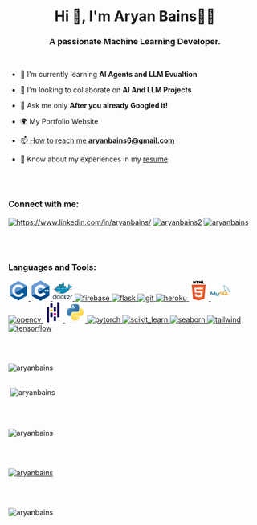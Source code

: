 <h1 align="center">Hi 👋, I'm Aryan Bains🐳🌟</h1>
<h3 align="center">A passionate Machine Learning Developer.</h3> <br>



- 🌱 I’m currently learning **AI Agents and LLM Evualtion**

- 👯 I’m looking to collaborate on **AI And LLM Projects**

- 💬 Ask me only **After you already Googled it!**

- 🌍 My Portfolio Website <a href="https://www.aryanbains.xyz/">

- 📫 How to reach me **aryanbains6@gmail.com**

- 📄 Know about my experiences in my <a href="https://drive.google.com/file/d/1Yab37UqZLDznu6_eHY9xy4oAaMP4900d/view" target="_blank">resume</a>


<br><br>
<h3 align="left">Connect with me:</h3>
<p align="left">
<a href="https://www.linkedin.com/in/aryanbains/" target="blank"><img align="center" src="https://raw.githubusercontent.com/rahuldkjain/github-profile-readme-generator/master/src/images/icons/Social/linked-in-alt.svg" alt="https://www.linkedin.com/in/aryanbains/" height="30" width="40" /></a>
<a href="https://instagram.com/aryanbains2" target="blank"><img align="center" src="https://raw.githubusercontent.com/rahuldkjain/github-profile-readme-generator/master/src/images/icons/Social/instagram.svg" alt="aryanbains2" height="30" width="40" /></a>
<a href="https://www.codechef.com/users/aryanbains" target="blank"><img align="center" src="https://cdn.jsdelivr.net/npm/simple-icons@3.1.0/icons/codechef.svg" alt="aryanbains" height="30" width="40" /></a>
</p>
<br><br>
<h3 align="left">Languages and Tools:</h3>
<p align="left"> <a href="https://www.cprogramming.com/" target="_blank" rel="noreferrer"> <img src="https://raw.githubusercontent.com/devicons/devicon/master/icons/c/c-original.svg" alt="c" width="40" height="40"/> </a> <a href="https://www.w3schools.com/cpp/" target="_blank" rel="noreferrer"> <img src="https://raw.githubusercontent.com/devicons/devicon/master/icons/cplusplus/cplusplus-original.svg" alt="cplusplus" width="40" height="40"/> </a> <a href="https://www.docker.com/" target="_blank" rel="noreferrer"> <img src="https://raw.githubusercontent.com/devicons/devicon/master/icons/docker/docker-original-wordmark.svg" alt="docker" width="40" height="40"/> </a> <a href="https://firebase.google.com/" target="_blank" rel="noreferrer"> <img src="https://www.vectorlogo.zone/logos/firebase/firebase-icon.svg" alt="firebase" width="40" height="40"/> </a> <a href="https://flask.palletsprojects.com/" target="_blank" rel="noreferrer"> <img src="https://www.vectorlogo.zone/logos/pocoo_flask/pocoo_flask-icon.svg" alt="flask" width="40" height="40"/> </a> <a href="https://git-scm.com/" target="_blank" rel="noreferrer"> <img src="https://www.vectorlogo.zone/logos/git-scm/git-scm-icon.svg" alt="git" width="40" height="40"/> </a> <a href="https://heroku.com" target="_blank" rel="noreferrer"> <img src="https://www.vectorlogo.zone/logos/heroku/heroku-icon.svg" alt="heroku" width="40" height="40"/> </a> <a href="https://www.w3.org/html/" target="_blank" rel="noreferrer"> <img src="https://raw.githubusercontent.com/devicons/devicon/master/icons/html5/html5-original-wordmark.svg" alt="html5" width="40" height="40"/> </a> <a href="https://www.mysql.com/" target="_blank" rel="noreferrer"> <img src="https://raw.githubusercontent.com/devicons/devicon/master/icons/mysql/mysql-original-wordmark.svg" alt="mysql" width="40" height="40"/> </a> <a href="https://opencv.org/" target="_blank" rel="noreferrer"> <img src="https://www.vectorlogo.zone/logos/opencv/opencv-icon.svg" alt="opencv" width="40" height="40"/> </a> <a href="https://pandas.pydata.org/" target="_blank" rel="noreferrer"> <img src="https://raw.githubusercontent.com/devicons/devicon/2ae2a900d2f041da66e950e4d48052658d850630/icons/pandas/pandas-original.svg" alt="pandas" width="40" height="40"/> </a> <a href="https://www.python.org" target="_blank" rel="noreferrer"> <img src="https://raw.githubusercontent.com/devicons/devicon/master/icons/python/python-original.svg" alt="python" width="40" height="40"/> </a> <a href="https://pytorch.org/" target="_blank" rel="noreferrer"> <img src="https://www.vectorlogo.zone/logos/pytorch/pytorch-icon.svg" alt="pytorch" width="40" height="40"/> </a> <a href="https://scikit-learn.org/" target="_blank" rel="noreferrer"> <img src="https://upload.wikimedia.org/wikipedia/commons/0/05/Scikit_learn_logo_small.svg" alt="scikit_learn" width="40" height="40"/> </a> <a href="https://seaborn.pydata.org/" target="_blank" rel="noreferrer"> <img src="https://seaborn.pydata.org/_images/logo-mark-lightbg.svg" alt="seaborn" width="40" height="40"/> </a> <a href="https://tailwindcss.com/" target="_blank" rel="noreferrer"> <img src="https://www.vectorlogo.zone/logos/tailwindcss/tailwindcss-icon.svg" alt="tailwind" width="40" height="40"/> </a> <a href="https://www.tensorflow.org" target="_blank" rel="noreferrer"> <img src="https://www.vectorlogo.zone/logos/tensorflow/tensorflow-icon.svg" alt="tensorflow" width="40" height="40"/> </a> </p><br><br>

<p><img align="left" src="https://github-readme-stats.vercel.app/api/top-langs?username=aryanbains&show_icons=true&locale=en&layout=compact&theme=dark" alt="aryanbains" /></p>
<br><br>
<p>&nbsp;<img align="center" src="https://github-readme-stats.vercel.app/api?username=aryanbains&show_icons=true&locale=en&theme=dark" alt="aryanbains" /></p><br><br>

<p><img align="center" src="https://github-readme-streak-stats.herokuapp.com/?user=aryanbains&theme=fark" alt="aryanbains" /></p><br><br>



<p align="left"> <a href="https://github.com/ryo-ma/github-profile-trophy"><img src="https://github-profile-trophy.vercel.app/?username=aryanbains" alt="aryanbains" /></a> </p><br><br>
<p align="left"> <img src="https://komarev.com/ghpvc/?username=aryanbains&label=Profile%20views&color=0e75b6&style=flat" alt="aryanbains" /> </p>
<p align="center">
